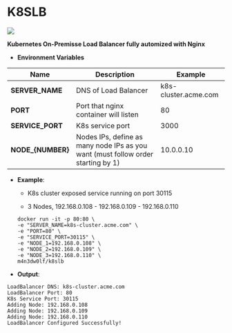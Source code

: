 # K8SLB

![](https://img.shields.io/docker/build/m4n3dw0lf/k8slb.svg)

**Kubernetes On-Premisse Load Balancer fully automized with Nginx**

- **Environment Variables**

|Name|Description|Example|
|-|-|-|
|**SERVER_NAME**| DNS of Load Balancer |k8s-cluster.acme.com |
|**PORT**| Port that nginx container will listen | 80 |
|**SERVICE_PORT**| K8s service port | 3000 |
|**NODE_{NUMBER}**| Nodes IPs, define as many node IPs as you want (must follow order starting by 1) | 10.0.0.10 |

- **Example**:

  - K8s cluster exposed service running on port 30115

  - 3 Nodes, 192.168.0.108 - 192.168.0.109 - 192.168.0.110

  ```
  docker run -it -p 80:80 \
  -e "SERVER_NAME=k8s-cluster.acme.com" \
  -e "PORT=80" \
  -e "SERVICE_PORT=30115" \
  -e "NODE_1=192.168.0.108" \
  -e "NODE_2=192.168.0.109" \
  -e "NODE_3=192.168.0.110" \
  m4n3dw0lf/k8slb
  ```

- **Output**:
```
LoadBalancer DNS: k8s-cluster.acme.com
LoadBalancer Port: 80
K8s Service Port: 30115
Adding Node: 192.168.0.108
Adding Node: 192.168.0.109
Adding Node: 192.168.0.110
LoadBalancer Configured Successfully!
```
